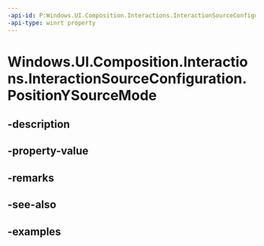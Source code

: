 ```yaml
---
-api-id: P:Windows.UI.Composition.Interactions.InteractionSourceConfiguration.PositionYSourceMode
-api-type: winrt property
---
```


<!-- Property syntax.
public InteractionSourceRedirectionMode PositionYSourceMode { get;  set; }
-->

# Windows.UI.Composition.Interactions.InteractionSourceConfiguration.PositionYSourceMode

## -description

## -property-value

## -remarks

## -see-also

## -examples

